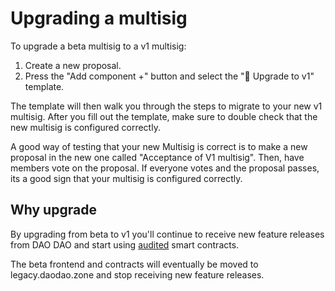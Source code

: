 # Upgrading a multisig 

To upgrade a beta multisig to a v1 multisig:

1. Create a new proposal.
2. Press the "Add component +" button and select the "🦢 Upgrade to
   v1" template.

The template will then walk you through the steps to migrate to your
new v1 multisig. After you fill out the template, make sure to double
check that the new multisig is configured correctly.

A good way of testing that your new Multisig is correct is to make a
new proposal in the new one called "Acceptance of V1 multisig". Then,
have members vote on the proposal. If everyone votes and the proposal
passes, its a good sign that your multisig is configured correctly.

## Why upgrade

By upgrading from beta to v1 you'll continue to receive new feature
releases from DAO DAO and start using
[audited](https://github.com/DA0-DA0/dao-contracts/releases/tag/v1.0.0)
smart contracts.

The beta frontend and contracts will eventually be moved to
legacy.daodao.zone and stop receiving new feature releases.
